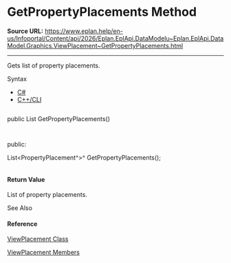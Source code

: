 # GetPropertyPlacements Method

**Source URL:** https://www.eplan.help/en-us/Infoportal/Content/api/2026/Eplan.EplApi.DataModelu~Eplan.EplApi.DataModel.Graphics.ViewPlacement~GetPropertyPlacements.html

---

Gets list of property placements.

Syntax

- [C#](#i-syntax-CS)
- [C++/CLI](#i-syntax-CPP2005)

```
```
public List<PropertyPlacement> GetPropertyPlacements()
```
```

```
```
public:
List<PropertyPlacement^>^ GetPropertyPlacements();
```
```

#### Return Value

List of property placements.



See Also

#### Reference

[ViewPlacement Class](Eplan.EplApi.DataModelu~Eplan.EplApi.DataModel.Graphics.ViewPlacement.html)
  
[ViewPlacement Members](Eplan.EplApi.DataModelu~Eplan.EplApi.DataModel.Graphics.ViewPlacement_members.html)